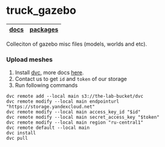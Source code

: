 # truck_gazebo

| [**docs**](../../doc/README.md) | [**packages**](../README.md) |
|---------------------------------|------------------------------|


Colleciton of gazebo misc files (models, worlds and etc).

### Upload meshes
1. Install [dvc](https://dvc.org/doc/install), more docs [here](https://dvc.org/doc/command-reference).
2. Contact us to get `id` and `token` of our storage
3. Run following commands

```
dvc remote add --local main s3://the-lab-bucket/dvc
dvc remote modify --local main endpointurl "https://storage.yandexcloud.net"
dvc remote modify --local main access_key_id "$id"
dvc remote modify --local main secret_access_key "$token"
dvc remote modify --local main region "ru-central1"
dvc remote default --local main
dvc install
dvc pull
```